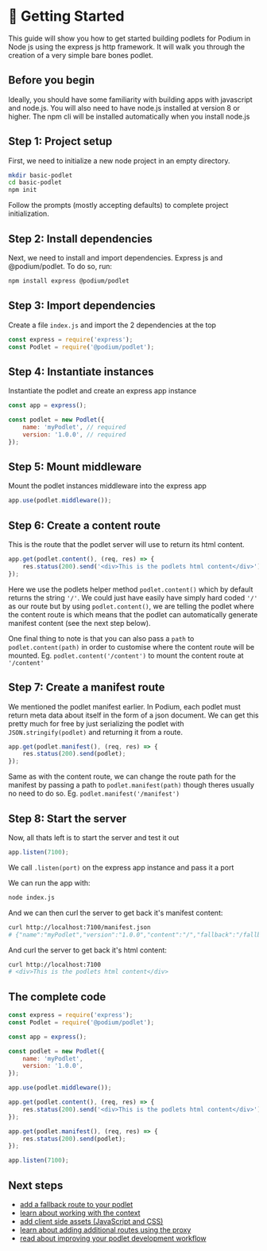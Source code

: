 # 🚀 Getting Started

This guide will show you how to get started building podlets for Podium in Node
js using the express js http framework. It will walk you through the creation of
a very simple bare bones podlet.

## Before you begin

Ideally, you should have some familiarity with building apps with javascript and
node.js. You will also need to have node.js installed at version 8 or higher.
The npm cli will be installed automatically when you install
node.js

## Step 1: Project setup

First, we need to initialize a new node project in an empty directory.

```bash
mkdir basic-podlet
cd basic-podlet
npm init
```

Follow the prompts (mostly accepting defaults) to complete project
initialization.

## Step 2: Install dependencies

Next, we need to install and import dependencies. Express js and
@podium/podlet. To do so, run:

```bash
npm install express @podium/podlet
```

## Step 3: Import dependencies

Create a file `index.js` and import the 2 dependencies at the top

```js
const express = require('express');
const Podlet = require('@podium/podlet');
```

## Step 4: Instantiate instances

Instantiate the podlet and create an express app instance

```js
const app = express();

const podlet = new Podlet({
    name: 'myPodlet', // required
    version: '1.0.0', // required
});
```

## Step 5: Mount middleware

Mount the podlet instances middleware into the express app

```js
app.use(podlet.middleware());
```

## Step 6: Create a content route

This is the route that the podlet server will use to return its html content.

```js
app.get(podlet.content(), (req, res) => {
    res.status(200).send('<div>This is the podlets html content</div>');
});
```

Here we use the podlets helper method `podlet.content()` which by default
returns the string `'/'`. We could just have easily have simply hard coded `'/'`
as our route but by using `podlet.content()`, we are telling the podlet where
the content route is which means that the podlet can automatically generate
manifest content (see the next step below).

One final thing to note is that you can also pass a `path` to
`podlet.content(path)` in order to customise where the content route will be
mounted. Eg. `podlet.content('/content')` to mount the content route at
`'/content'`

## Step 7: Create a manifest route

We mentioned the podlet manifest earlier. In Podium, each podlet must return
meta data about itself in the form of a json document. We can get this pretty
much for free by just serializing the podlet with `JSON.stringify(podlet)` and
returning it from a route.

```js
app.get(podlet.manifest(), (req, res) => {
    res.status(200).send(podlet);
});
```

Same as with the content route, we can change the route path for the manifest by
passing a path to `podlet.manifest(path)` though theres usually no need to do
so. Eg. `podlet.manifest('/manifest')`

## Step 8: Start the server

Now, all thats left is to start the server and test it out

```js
app.listen(7100);
```

We call `.listen(port)` on the express app instance and pass it a port

We can run the app with:

```bash
node index.js
```

And we can then curl the server to get back it's manifest content:

```bash
curl http://localhost:7100/manifest.json
# {"name":"myPodlet","version":"1.0.0","content":"/","fallback":"/fallback","assets":{"js":"","css":""},"proxy":{}}
```

And curl the server to get back it's html content:

```bash
curl http://localhost:7100
# <div>This is the podlets html content</div>
```

## The complete code

```js
const express = require('express');
const Podlet = require('@podium/podlet');

const app = express();

const podlet = new Podlet({
    name: 'myPodlet',
    version: '1.0.0',
});

app.use(podlet.middleware());

app.get(podlet.content(), (req, res) => {
    res.status(200).send('<div>This is the podlets html content</div>');
});

app.get(podlet.manifest(), (req, res) => {
    res.status(200).send(podlet);
});

app.listen(7100);
```

## Next steps

-   [add a fallback route to your podlet](/Podium/docs/podlets/fallbacks.html)
-   [learn about working with the context](/Podium/docs/podlets/context.html)
-   [add client side assets (JavaScript and CSS)](/Podium/docs/podlets/assets.html)
-   [learn about adding additional routes using the proxy](/Podium/docs/podlets/proxying.html)
-   [read about improving your podlet development workflow](/Podium/docs/podlets/local_development.html)
